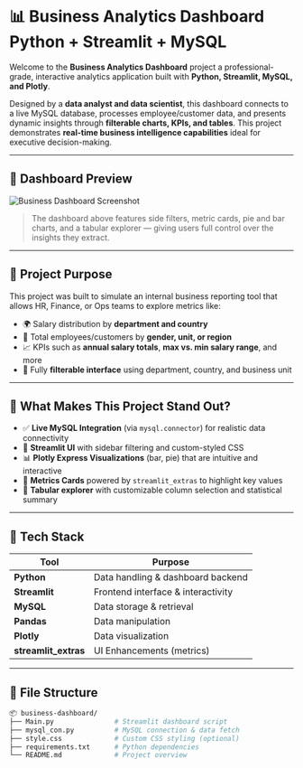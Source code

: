 # 📊 Business Analytics Dashboard Python + Streamlit + MySQL

Welcome to the **Business Analytics Dashboard** project a professional-grade, interactive analytics application built with **Python, Streamlit, MySQL, and Plotly**.

Designed by a **data analyst and data scientist**, this dashboard connects to a live MySQL database, processes employee/customer data, and presents dynamic insights through **filterable charts, KPIs, and tables**. This project demonstrates **real-time business intelligence capabilities** ideal for executive decision-making.

---

## 📸 Dashboard Preview

![Business Dashboard Screenshot](./Screenshot%202025-07-04%20172422.png)

> The dashboard above features side filters, metric cards, pie and bar charts, and a tabular explorer — giving users full control over the insights they extract.

---

## 🎯 Project Purpose

This project was built to simulate an internal business reporting tool that allows HR, Finance, or Ops teams to explore metrics like:

- 🌍 Salary distribution by **department and country**
- 👥 Total employees/customers by **gender, unit, or region**
- 📈 KPIs such as **annual salary totals**, **max vs. min salary range**, and more
- 🔄 Fully **filterable interface** using department, country, and business unit

---

## 🧠 What Makes This Project Stand Out?

- ✅ **Live MySQL Integration** (via `mysql.connector`) for realistic data connectivity
- 🎨 **Streamlit UI** with sidebar filtering and custom-styled CSS
- 📊 **Plotly Express Visualizations** (bar, pie) that are intuitive and interactive
- 🧮 **Metrics Cards** powered by `streamlit_extras` to highlight key values
- 📂 **Tabular explorer** with customizable column selection and statistical summary

---

## 🧰 Tech Stack

| Tool             | Purpose                             |
|------------------|-------------------------------------|
| **Python**        | Data handling & dashboard backend   |
| **Streamlit**     | Frontend interface & interactivity  |
| **MySQL**         | Data storage & retrieval            |
| **Pandas**        | Data manipulation                   |
| **Plotly**        | Data visualization                  |
| **streamlit_extras** | UI Enhancements (metrics)       |

---

## 📁 File Structure

```bash
📦 business-dashboard/
├── Main.py               # Streamlit dashboard script
├── mysql_con.py          # MySQL connection & data fetch
├── style.css             # Custom CSS styling (optional)
├── requirements.txt      # Python dependencies
└── README.md             # Project overview
